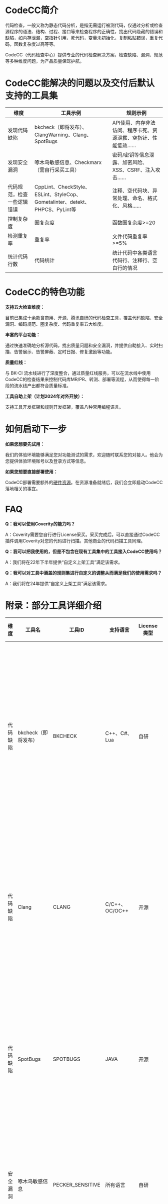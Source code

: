 
# **CodeCC简介**
代码检查，一般又称为静态代码分析，是指无需运行被测代码，仅通过分析或检查源程序的语法、结构、过程、接口等来检查程序的正确性，找出代码隐藏的错误和缺陷，如内存泄漏，空指针引用，死代码，变量未初始化，复制粘贴错误，重复代码，函数复杂度过高等等。

CodeCC（代码检查中心）提供专业的代码检查解决方案，检查缺陷、漏洞、规范等多种维度问题，为产品质量保驾护航。


# **CodeCC能解决的问题以及交付后默认支持的工具集**

|  维度   | 工具示例 | 规则示例 |
|  ----  | ---- | ---- |
| 发现代码缺陷  | bkcheck（即将发布）、ClangWarning、Clang、SpotBugs | API使用、内存非法访问、程序卡死、资源泄露、空指针、性能低效…… |
| 发现安全漏洞  | 啄木鸟敏感信息、Checkmarx（需自行采买工具） | 密码/密钥等信息泄露、加密风险、XSS、CSRF、注入攻击…… |
| 代码规范，检查一些逻辑错误  | CppLint、CheckStyle、ESLint、StyleCop、Gometalinter、detekt、PHPCS、PyLint等 | 注释、空代码块、异常处理、命名、格式化、风格…… |
| 控制复杂度  | 圈复杂度 | 函数圈复杂度>=20 |
| 检测重复率  | 重复率 | 文件代码重复率>=5% |
| 统计代码行数  | 代码统计 | 统计代码中各类语言代码行、注释行、空白行的情况 |


# **CodeCC的特色功能**
**支持五大检查维度：**

目前已集成十余款含商用、开源、腾讯自研的代码检查工具，覆盖代码缺陷、安全漏洞、编码规范、圈复杂度、代码重复率五大维度。

**丰富的平台功能：**

通过快速准确地分析源代码，找出质量问题和安全漏洞，并提供自助接入、实时扫描、告警展示、告警屏蔽、定时日报、修复激励等功能。

**质量红线：**

与 BK-CI 流水线进行了深度整合，通过质量红线服务，可以在流水线中使用CodeCC的检查结果来控制代码库MR/PR、转测、部署等流程，从而使得每一阶段的流水线产出都符合质量标准。

**工具自助上架（计划2024年对外开放）：**

支持工具开发框架和规则开发框架，覆盖八种常用编程语言。



# **如何启动下一步**
**如果您想要先试用：**

我们的体验环境能够满足您对功能测试的需求，欢迎随时联系您的对接人。他会为您提供体验环境账号以及登录方式等信息。

**如果您想要直接部署使用：**

CodeCC部署需要额外的[硬件资源](../../Services/Codecc/codecc-cost.md)。在资源准备就绪后，我们会立即启动CodeCC落地相关的事宜。

# **FAQ**
**Q：我可以使用Coverity的能力吗？**

A：Coverity需要您自行进行License采买。采买完成后，可以直接通过CodeCC插件调用Coverity对您的代码进行扫描。其他商业的代码扫描工具同理。

**Q：我可以把我使用的，但是不包含在现有工具集中的工具接入CodeCC使用吗？**

A：我们将在22年下半年提供“自定义上架工具”满足该需求。

**Q：我可以对工具中涵盖的规则集进行自定义的调整从而满足我们的使用需求吗？**

A：我们将在24年提供“自定义上架工具”满足该需求。

# **附录：部分工具详细介绍**

|  维度   | 工具名 | 工具ID | 支持语言 | License类型 | CodeCC交付后立即可用 | 工具介绍 |
|  ----  | ----  | ----  |  ----  | ----  | ----  | ----  |
| 代码缺陷  | bkcheck（即将发布） | BKCHECK  | C++、C#、Lua | 自研  | 否 | Bkcheck是CodeCC自研缺陷检查工具，覆盖空指针检查、逻辑缺陷、除零、内存泄露等多种检查规则。相比Coverity、Klocwork等编译型工具，Bkcheck无需编译代码，扫描时间较快，可以快速接入项目。王者荣耀、火影忍者、微信支付等数十个项目都在使用。 |
| 代码缺陷  | Clang | CLANG | C/C++、OC/OC++ |  开源 | 是 | Clang静态检查工具是Clang编译器下的一款代码检查工具，可以通过推理代码的语义，在项目编译的过程中扫描出项目中存在的bug，例如空指针、API错误使用、无效代码、安全问题等。目前支持84种问题类型。 |
| 代码缺陷  | SpotBugs | SPOTBUGS  | JAVA | 开源  | 是 | SpotBugs是Findbugs的继任者（Findbugs已经于2016年后不再维护），用于对代码进行静态分析，查找相关的漏洞，包含400多条规则，例如空指针取消引用，无限递归循环，对Java库的错误使用和死锁。 |
| 安全漏洞  | 啄木鸟敏感信息 | PECKER_SENSITIVE  | 所有语言 | 自研  | 是 | 由腾讯TEG安全平台部打造的安全工具。覆盖认证凭证泄露、不和谐内容、员工信息泄露等等，支持任意文本内容，不局限于特定编程语言范围。 |
| 代码规范  | CppLint | CPPLINT  | C++ | 开源  | 是 | 谷歌开源的C++代码风格检查工具，可确保C++代码符合谷歌编码规范，并能检查语法错误。 |
| 代码规范  | CheckStyle | CHECKSTYLE  | JAVA |  开源  | 是  | 用于检查Java源代码是否符合编码规范。它可以找到类和方法设计问题，还能够检查代码布局和格式问题。 |
| 代码规范  | ESlint | ESLINT  | JS |  开源  | 是  | 开源的 JavaScript 代码检查工具，可以在开发阶段发现代码问题，支持最新的ES6语法标准，支持前端框架Vue和React等。 |
| 代码规范  | StyleCop | STYLECOP  | C# |  开源  | 是 | 微软的开源静态代码分析工具，它检查C＃代码是否符合StyleCop推荐的编码样式和Microsoft .NET Framework设计指南。 |
| 代码规范  | Gometalinter | GOMETALINTER  | Go |  开源  | 是 | 一款开源的 Golang 代码检查工具，支持检查代码规范、死代码、语法错误和安全漏洞等问题。 |
| 代码规范  | detekt | DETEKT  | kotlin |  开源  | 是 | Kotlin语言代码分析工具，除了能扫出编码的风格规范问题之外，还能检查出代码的复杂度、某些潜在逻辑错误以及性能问题，告警类型多达152种。 |
| 代码规范  | pylint | PYLINT  | python |  开源  | 是 | Python代码风格检查工具，可检查代码行的长度、变量命名是否符合编码规范或声明的接口是否被真正的实现等。 |
| 代码规范  | occheck | OCCHECK  | oc/oc++ |  开源  | 是 | OCCheck是一款基于ANTLR4的Objective-C代码分析工具，可检查Obj-C常见的风格规范问题，目前支持11种告警类型。 |
| 代码规范  | bkcheck-cpp | BKCHECK-CPP  | C++ | 自研  | 是 | 自研的oc代码规范检查工具 |
| 代码规范  | bkcheck-oc | BKCHECK-OC  | oc/oc++ | 自研  | 是 | 自研的cpp代码规范检查工具 |
| 复杂度  | 圈复杂度 | CCN  | C/C++、JAVA、C#、JS、OC/OC++、Python、PHP、Ruby、Golang、Swift、Scala、Lua、TTCN-3、Rust |  开源  | 是  | 通过计算函数的节点个数来衡量代码复杂性。复杂度越高代码存在缺陷的风险越大。 |
| 重复率  | 重复率 | DUPC  | C/C++、JAVA、C#、JS、OC/OC++、Python、Golang、Kotlin、Lua、PHP、Ruby  | 开源 | 是 | 可以检测项目中复制粘贴和重复开发相同功能等问题，帮助开发者发现冗余代码，以便代码抽象和重构。 |
| 代码统计  | 代码统计 | CLOC  | 所有语言 | 开源  | 是 | 可以统计代码中各类语言代码行、注释行、空白行的情况。 |
